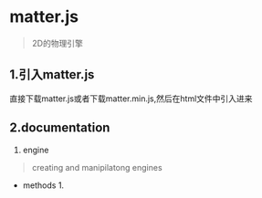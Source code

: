 # matter.js
> 2D的物理引擎


## 1.引入matter.js
直接下载matter.js或者下载matter.min.js,然后在html文件中引入进来

## 2.documentation
1. engine
> creating and manipilatong engines

- methods
    1. 
        
